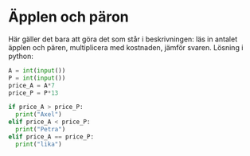 # Äpplen och päron

Här gäller det bara att göra det som står i beskrivningen: läs in antalet äpplen och pären, multiplicera med kostnaden, jämför svaren. Lösning i python:
```python
A = int(input())
P = int(input())
price_A = A*7
price_P = P*13

if price_A > price_P:
  print("Axel")
elif price_A < price_P:
  print("Petra")
elif price_A == price_P:
  print("lika") 
```